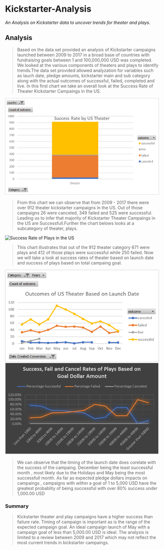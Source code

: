# Kickstarter-Analysis

*An Analysis on Kickstarter data to uncover trends for theater and plays.*

## Analysis   
>Based on the data set provided an analysis of Kickstarter campaigns launched between 2009 to 2017 in a broad base of countries with  fundraising goals between 1 and 100,000,000 USD was completed. We looked at the various components of theaters and plays to identify trends.The data set provided allowed analyzation for variables such as lauch date, pledge amounts, kickstarter main and sub category along with the actual outcomes of successful, failed, completed and live.
In this first chart we take an overall look at the Success Rate of Theater Kickstarter Campaings in the US.

![Success Rate of US Theater](Success%20Rate%20of%20US%20Theater.png)

> From this chart we can observe that from 2009 - 2017 there were over 912 theater kickstarter campaigns in the US. Out of those campaigns 26 were canceled, 349 failed and 525 were successful. Leading us to infer that majority of Kickstarter Theater Campaings in the US are Successfull.Further the chart belows looks at a subcategory of theater, plays.
 
![Success Rate of Plays in the US]()

>This chart illustrates that out of the 912 theater category 671 were plays and 412 of those plays were successful while 250 failed.
>Now we will take a look at success rates of theater based on launch date and success of plays based on total campaing goal.

![Outcomes of US Theater Based on Launch Date](https://github.com/mlsterl1/Kickstarter-analysis/blob/master/Outcomes%20of%20US%20Theater%20based%20on%20launch%20date.png)
![Success Rates of US Plays based on Goal Dollar Amount](https://github.com/mlsterl1/Kickstarter-analysis/blob/master/Success%20%2C%20Fail%20and%20Cancel%20Rates%20of%20Plays%20Based%20on%20Goal%20Dollar%20Amount.png)

>We can observe that the timing of the launch date does corelate with the success of the campaing. December being the least successful month , most likely due to the Holidays and May being the most successfull month.
>As far as expected pledge dollars impacts on campaings , campaigns with within a goal of 1 to 5,000 USD have the greatest probablity of being successful with over 80% success under 1,000.00 USD

### Summary

>Kickstarter theater and play campaigns have a higher success than failure rate. Timing of campaign is important as is the range of the expected campaign goal. An ideal campaign launch of May with a campaign goal of less than 5,000.00 USD is ideal. The analysis is limited to a review between 2009 and 2017 which may not reflect the most current trends in kickstarter campaings.
